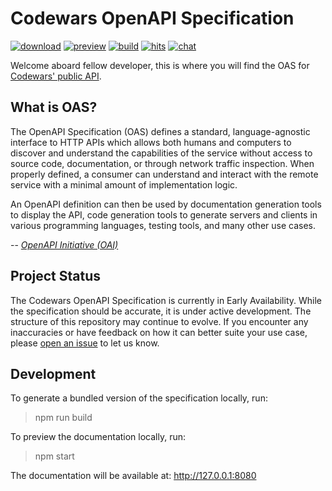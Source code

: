 # Codewars OpenAPI Specification

[![download](https://img.shields.io/badge/download-OAS3-blue.svg)](https://noid.dev/codewars-openapi/codewars.yaml)
[![preview](https://img.shields.io/badge/preview-OAS3-blue.svg)](https://noid.dev/codewars-openapi)
[![build](https://img.shields.io/github/actions/workflow/status/noid-dev/codewars-openapi/ci.yaml)](https://github.com/noid-dev/codewars-openapi/actions/workflows/ci.yaml)
[![hits](https://img.shields.io/badge/dynamic/xml?color=success&label=hits&query=//*[name()=%27text%27][3]&url=https://hits.seeyoufarm.com/api/count/incr/badge.svg?url=https%3A%2F%2Fgithub.com%2Fnoid-dev%2Fcodewars-openapi)](https://hits.seeyoufarm.com/api/count/graph/dailyhits.svg?url=https://github.com/noid-dev/codewars-openapi)
[![chat](https://img.shields.io/gitter/room/noid-dev/community?color=49c39e)](https://gitter.im/noid-dev/community)

Welcome aboard fellow developer, this is where you will find the OAS
for [Codewars' public API](https://dev.codewars.com).

## What is OAS?

The OpenAPI Specification (OAS) defines a standard, language-agnostic interface to HTTP APIs which
allows both humans and computers to discover and understand the capabilities of the service
without access to source code, documentation, or through network traffic inspection. When properly
defined, a consumer can understand and interact with the remote service with a minimal amount of
implementation logic.

An OpenAPI definition can then be used by documentation generation tools to display the API, code
generation tools to generate servers and clients in various programming languages, testing tools,
and many other use cases.

-- <cite>[OpenAPI Initiative (OAI)][1]</cite>

## Project Status

The Codewars OpenAPI Specification is currently in Early Availability. While the specification
should be accurate, it is under active development. The structure of this repository may continue to
evolve. If you encounter any inaccuracies or have feedback on how it can better suite your use case,
please [open an issue](https://github.com/noid-dev/codewars-openapi/issues/new) to let us know.

## Development

To generate a bundled version of the specification locally, run:

> npm run build

To preview the documentation locally, run:

> npm start

The documentation will be available at: http://127.0.0.1:8080

[1]: https://spec.openapis.org/oas/latest.html